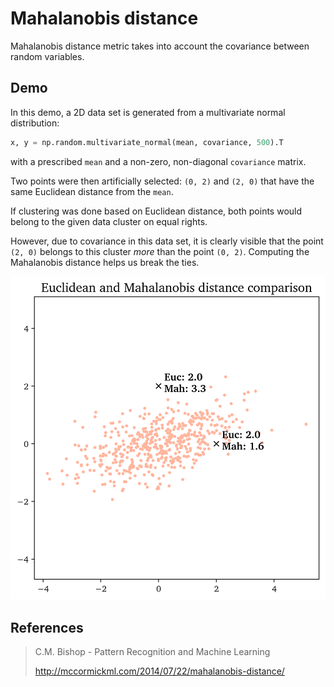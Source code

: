 # Mahalanobis distance

Mahalanobis distance metric takes into account the covariance between random variables.

## Demo

In this demo, a 2D data set is generated from a multivariate normal distribution:

```python
x, y = np.random.multivariate_normal(mean, covariance, 500).T
```

with a prescribed `mean` and a non-zero, non-diagonal `covariance` matrix.

Two points were then artificially selected: `(0, 2)` and `(2, 0)` that have the same Euclidean distance from the `mean`.

If clustering was done based on Euclidean distance, both points would belong to the given data cluster on equal rights.

However, due to covariance in this data set, it is clearly visible that the point `(2, 0)` belongs to this cluster _more_ than the point `(0, 2)`. Computing the Mahalanobis distance helps us break the ties.

![Screenshot](mahalanobis-distance.png)

## References

> C.M. Bishop - Pattern Recognition and Machine Learning
> 
> http://mccormickml.com/2014/07/22/mahalanobis-distance/

